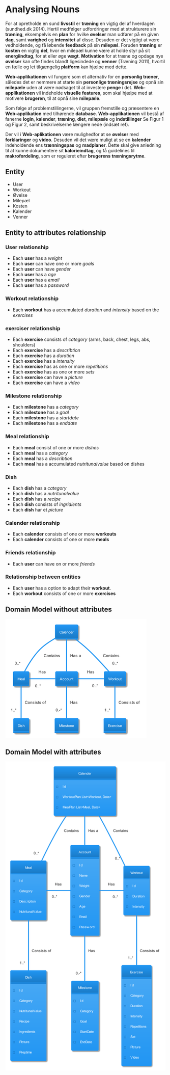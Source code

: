 # Analysing Nouns

For at opretholde en sund **livsstil** er **træning** en vigtig del af hverdagen (sundhed.dk 2014). Hertil medfølger udfordringer med at strukturere sin **træning**, eksempelvis en **plan** for hvilke **øvelser** man udfører på en given **dag**, samt **varighed** og **intensitet** af disse. Desuden er det vigtigt at være vedholdende, og få løbende **feedback** på sin **milepæl**. Foruden **træning** er **kosten** en vigtig **del**, hvor en milepæl kunne være at holde styr på sit **energiindtag**, for at eller øge **vægt**. **Motivation** for at træne og opdage nye **øvelser** kan ofte findes blandt ligesindede og **venner** (Træning 2011), hvortil en fælle og let tilgængelig **platform** kan hjælpe med dette.

**Web-applikationen** vil fungere som et alternativ for en **personlig træner**, således det er nemmere at starte sin **personlige træningsrejse** og opnå sin **milepæle** uden at være nødsaget til at investere **penge** i det. **Web-applikationen** vil indeholde **visuelle features**, som skal hjælpe med at motivere **brugeren**, til at opnå sine **milepæle**.

Som følge af problemstillingerne, vil gruppen fremstille og præsentere en **Web-applikation** med tilhørende **database**. **Web-applikationen** vil bestå af fanerne **login**, **kalender**, **træning**, **diet**, **milepæle** og **indstillinger** Se Figur 1 og Figur 2, samt beskrivelserne længere nede (indsæt ref).

Der vil i **Web-aplikationen** være mulighedfor at se **øvelser** med **forklaringer** og **video**. Desuden vil det være muligt at se en **kalender** indeholdende ens **trænningspas** og **madplaner**. Dette skal give anledning til at kunne dokumentere sit **kalorieindtag**, og få guidelines til **makrofordeling**, som er reguleret efter **brugerens** **træningsrytme**.

## Entity

* User
* Workout
* Øvelse
* Milepæl
* Kosten
* Kalender
* Venner

## Entity to attributes relationship

### User relationship

* Each **user** has a *weight*
* Each **user** can have one or more *goals*
* Each **user** can have *gender*
* Each **user** has a *age*
* Each **user** has a *email*
* Each **user** has a *password*

### Workout relationship

* Each **workout** has a accumulated *duration* and *intensity* based on the *exercises*

### exerciser relationship

* Each **exercise** consists of *category* (arms, back, chest, legs, abs, shoulders)
* Each **exercise** has a *describtion*
* Each **exercise** has a *duration*
* Each **exercise** has a *intensity*
* Each **exercise** has as one or more *repetitions*
* Each **exercise** has as one or more *sets*
* Each **exercise** can have a *picture*
* Each **exercise** can have a *video*

### Milestone relationship

* Each **milestone** has a *category*
* Each **milestone** has a *goal*
* Each **milestone** has a *startdate*
* Each **milestone** has a *enddate*

### Meal relationship

* Each **meal** consist of one or more *dishes*
* Each **meal** has a *category*
* Each **meal** has a *describtion*
* Each **meal** has a accumulated *nutritunalvalue* based on dishes

### Dish

* Each **dish** has a *category*
* Each **dish** has a *nutritunalvalue*
* Each **dish** has a *recipe*
* Each **dish** consists of *ingridients*
* Each **dish** har et *picture*

### Calender relationship

* Each **calender** consists of one or more **workouts**
* Each **calender** consists of one or more **meals**

### Friends relationship

* Each **user** can have on or more *friends*

### Relationship between entities

* Each **user** has a option to adapt their **workout**.
* Each **workout** consists of one or more **exercises**

## Domain Model without attributes

![](output/../out/DomainModel/S_DomainModel.png)

## Domain Model with attributes
![](output/../out/DomainModel/DomainModel.png)